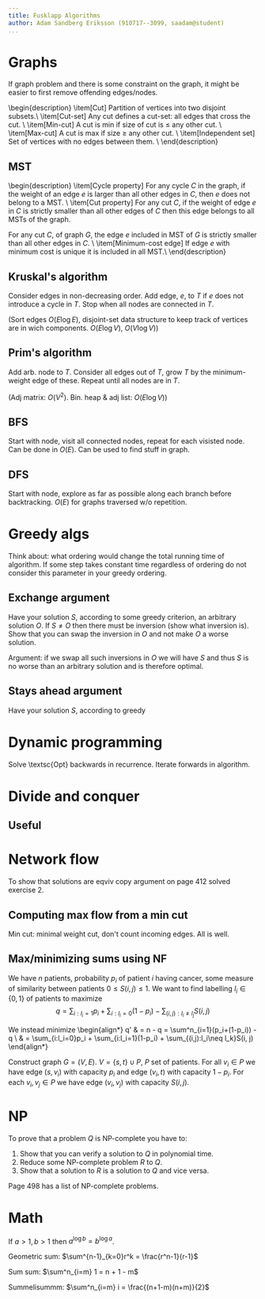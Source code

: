 ```yaml
---
title: Fusklapp Algorithms
author: Adam Sandberg Eriksson (910717--3099, saadam@student)
...
```



# Graphs

If graph problem and there is some constraint on the graph, it might be easier to first remove offending edges/nodes.

\begin{description}
\item[Cut]
Partition of vertices into two disjoint subsets.\\
\item[Cut-set]
Any cut defines a cut-set: all edges that cross the cut. \\
\item[Min-cut]
A cut is min if size of cut is ≤ any other cut. \\
\item[Max-cut]
A cut is max if size ≥ any other cut. \\
\item[Independent set] Set of vertices with no edges between them. \\
\end{description}

## MST

\begin{description}
\item[Cycle property]
For any cycle $C$ in the graph, if the weight of an edge $e$ is larger than all other edges in $C$, then $e$ does not belong to a MST. \\
\item[Cut property]
For any cut $C$, if the weight of edge $e$ in $C$ is strictly smaller than all
other edges of $C$ then this edge belongs to all MSTs of the graph.

For any cut $C$, of graph $G$, the edge $e$ included in MST of $G$ is strictly
smaller than all other edges in $C$. \\
\item[Minimum-cost edge]
If edge $e$ with minimum cost is unique it is included in all MST.\\
\end{description}

## Kruskal's algorithm

Consider edges in non-decreasing order. Add edge, $e$, to $T$ if $e$ does not
introduce a cycle in $T$. Stop when all nodes are connected in $T$.

(Sort edges $O(E \log E)$, disjoint-set data structure to keep track of
vertices are in wich components. $O(E \log V)$, $O(V \log V)$)

## Prim's algorithm

Add arb. node to $T$. Consider all edges out of $T$, grow $T$ by the minimum-weight edge of these. Repeat until all nodes are in $T$.

(Adj matrix: $O(V^2)$. Bin. heap & adj list: $O(E \log V)$)

## BFS

Start with node, visit all connected nodes, repeat for each visisted node. Can
be done in $O(E)$. Can be used to find stuff in graph.

## DFS

Start with node, explore as far as possible along each branch before
backtracking. $O(E)$ for graphs traversed w/o repetition.


# Greedy algs

Think about: what ordering would change the total running time of algorithm. If some step takes constant time regardless of ordering do not consider this parameter in your greedy ordering.

## Exchange argument

Have your solution $S$, according to some greedy criterion, an arbitrary solution $O$. If $S\neq O$ then there must be inversion (show what inversion is). Show that you can swap the inversion in $O$ and not make $O$ a worse solution.

Argument: if we swap all such inversions in $O$ we will have $S$ and thus $S$ is no worse than an arbitrary solution and is therefore optimal.

## Stays ahead argument

Have your solution $S$, according to greedy


# Dynamic programming

Solve \textsc{Opt} backwards in recurrence. Iterate forwards in algorithm.


# Divide and conquer

## Useful


# Network flow

To show that solutions are eqviv copy argument on page 412 solved exercise 2.

## Computing max flow from a min cut

Min cut: minimal weight cut, don't count incoming edges. All is well.

## Max/minimizing sums using NF

We have $n$ patients, probability $p_i$ of patient $i$ having cancer, some measure of similarity between patients $0≤S(i, j)≤1$. We want to find labelling $l_i \in \{0, 1\}$ of patients to maximize
$$q = \sum_{i:l_i=1}p_i + \sum_{i:l_i=0}(1-p_i) - \sum_{(i,j):l_i\neq l_j}S(i, j)$$

We instead minimize
\begin{align*}
  q' & = n - q = \sum^n_{i=1}(p_i+(1-p_i)) - q \\
     & = \sum_{i:l_i=0}p_i + \sum_{i:l_i=1}(1-p_i) + \sum_{(i,j):l_i\neq l_k}S(i, j)
\end{align*}

Construct graph $G=(V, E)$. $V=\{s, t\} \cup P$, $P$ set of patients. For all $v_i \in P$ we have edge $(s, v_i)$ with capacity $p_i$ and edge $(v_i, t)$ with capacity $1-p_i$. For each $v_i, v_j \in P$ we have edge $(v_i, v_j)$ with capacity $S(i, j)$.


# NP

To prove that a problem $Q$ is NP-complete you have to:

1. Show that you can verify a solution to $Q$ in polynomial time.
2. Reduce some NP-complete problem $R$ to $Q$.
3. Show that a solution to $R$ is a solution to $Q$ and vice versa.

Page 498 has a list of NP-complete problems.

# Math

If $a > 1, b > 1$ then $a^{\log b} = b^{\log a}$.

Geometric sum: $\sum^{n-1}_{k=0}r^k = \frac{r^n-1}{r-1}$

Sum sum: $\sum^n_{i=m} 1 = n + 1 - m$

Summelisummm: $\sum^n_{i=m} i = \frac{(n+1-m)(n+m)}{2}$
